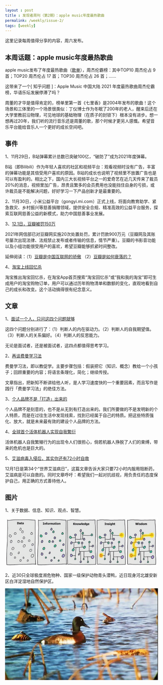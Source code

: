 ```yaml
---
layout : post
title : 发现者周刊（第2期）：apple music年度最热歌曲
permalink: /weekly/issue-2/
tags: [weekly]
---
```


这里记录每周值得分享的内容，周六发布。

## 本周话题：apple music年度最热歌曲

apple music发布了年度最热歌曲（[歌单](https://mp.weixin.qq.com/s?__biz=MjM5ODc1MDQwMA==&mid=2651685039&idx=1&sn=7cf9e549073aea74940969ed7cdb570b&scene=21#wechat_redirect)），周杰伦霸榜：其中TOP10 周杰伦占 9 首；TOP20 周杰伦占 17 首；TOP30 周杰伦占 26 首；……

这带来了一个[ 知乎问题 ]：Apple Music 中国大陆 2021 年度最热歌曲周杰伦霸榜，华语乐坛发展停滞了吗？

周董的才华是值得肯定的，榜单里第一首《七里香》是2004年发布的歌曲！这个场景和三体里的一个场景很类似：丁仪博士作为冬眠了200年的老人，醒来后还在大学里教前沿物理，可见地球的基础物理（在质子的封锁下）根本没有进步。想一想再过20年，我们听的流行音乐还是周董的歌，那个时候才更另人感慨。希望音乐平台能给音乐人一个更好的成长空间吧。

## 事件

1、11月29日，B站弹幕累计总数已突破100亿，“破防了”成为2021年度弹幕。

B站（即Bilibili）作为年轻人喜欢的社区和视频平台：观看视频时没有广告，丰富的弹幕功能是其倍受用户喜欢的原因。B站的成长也说明了视频里不放置广告也是可以有盈利的。相比之下，国内三大长视频平台之一的爱奇艺在近几天传来了裁员20%的消息，视频里加广告，昂贵且繁多的会员费用也没能挡住自身的亏损，或许裁员是不能解决问题，好好学习一下产品创新才是最重要的。

2、11月30日，小米公益平台（gongyi.mi.com）正式上线，将面向教育助学、紧急救灾、乡村振兴等慈善捐赠领域，提供安全合规、精准高效的公益平台服务，探索互联网慈善公益的新模式，助力中国慈善事业发展。

3、[12.1日，豆瓣被罚150万](https://mp.weixin.qq.com/s?__biz=MzAwMjU0MjIyNw==&mid=2651397151&idx=1&sn=fe3d2c04383ac417a82a555809c363ea&scene=21#wechat_redirect)

2021年网信部已对豆瓣网实施20次处置处罚，累计罚款900万元（豆瓣网及其账号屡次出现法律、法规禁止发布或者传输的信息，情节严重）。豆瓣的书影音功能以及小组功能很受用户的喜欢，希望豆瓣能够抓紧时间整改。

延伸阅读：（1）[豆瓣是中国互联网的骄傲](https://mp.weixin.qq.com/s?__biz=MjM5ODIyMTE0MA==&mid=2650978782&idx=1&sn=249a0887dde582f3b2c878975460ddf5&scene=21#wechat_redirect) （2）[豆瓣是如何衰落的？](https://mp.weixin.qq.com/s?__biz=MzI1ODIyMjAwMA==&mid=2247486306&idx=1&sn=211610269026aeabc7ba018ded3ef3a6&scene=21#wechat_redirect)

4、[淘宝上线回忆杀](https://mp.weixin.qq.com/s?__biz=MzU5NjQ3MTU2OA==&mid=2247489142&idx=2&sn=c9a80271e6a5144c6448f6b218c7d5ed&scene=21#wechat_redirect)

淘宝推出淘宝回忆杀，在淘宝App首页搜索“淘宝回忆杀”或“我和我的淘宝”即可生成用户的淘宝购物订单，用户可以通过历年购物清单和数额的变化，直观地看到自己的成长和改变。这个活动搞得很有纪念意义。

## 文章

1、[面试一个人，只问这四个问题就够](https://mp.weixin.qq.com/s?__biz=MzA5MjAzMTcyMw==&mid=2651222194&idx=1&sn=d84c31f26aa7b7c51e5487ad33be55ed&scene=21#wechat_redirect)

这四个问题分别进行了：（1）判断人的内在驱动力。（2）判断人的自我期望值。（3）判断人的关系偏好。（4）判断人的反思能力。

无论是面试者，还是被面试者，这四点都值得思考学习。

2、[再谈费曼学习法](https://mp.weixin.qq.com/s?__biz=MzA5NjM0Nzc3NA==&mid=2650448233&idx=1&sn=50c492d2d31f5a9d77f5db641f2a99f0&scene=21#wechat_redirect)

费曼学习法，即以教促学。主要步骤包括：假装把它（知识、概念）教给一个小孩子；回顾重要的内容；将语言条理化，简化；继续传授。

文章指出，把新知不断讲给他人听，是人学习速度快的一个重要因素，而且写作是践行「费曼学习法」的绝佳方法。

3、[个人品牌不是「打造」出来的](https://mp.weixin.qq.com/s?__biz=MzA5NjM0Nzc3NA==&mid=2650448315&idx=1&sn=f2043e23e3facc164e369508dea1c4d8&scene=21#wechat_redirect)

个人品牌不是刻意的，也不是从无到有打造出来的。我们所要做的不是发明新的个人特质，而是在过往生活中发现线索，找到已经属于自己的特质。把这些特质强化、放大，就是未来最有效的建设个人品牌的方法。

4、[全球首个活体机器人实现自我繁衍](https://mp.weixin.qq.com/s?__biz=MjI3Njc0NTk4MQ==&mid=2650172681&idx=1&sn=20192744c2e5988f2144301b04d5ec1a&scene=21#wechat_redirect)

活体机器人自我繁殖行为的出现令人们很担心，倘若机器人挣脱了人们的束缚，带来的危机也是巨大的。

5、[艾滋病毒入侵后，其实你还有72小时自救](https://mp.weixin.qq.com/s?__biz=MjM5MTM5NjUzNA==&mid=2652496472&idx=1&sn=136e8314b94d81c6e19c0720be7bb7f2&scene=21#wechat_redirect)

12月1日是第34个“世界艾滋病日”，这篇文章告诉大家只要72小时内服用阻断药，艾滋病是可以自救的。同时文章呼吁：希望我们一起对抗歧视，用负责任的态度保护自己，用正确的方式善待他人。

## 图片

1、关于数据、信息、知识、观点、智慧。

![wisdom](/img/weekly/2021/202112_wisdom.jpg)

2、近30只全球极度濒危物种、国家一级保护动物青头潜鸭，近日现身河北雄安新区白洋淀湿地自然保护区。

![nature](/img/weekly/2021/202112_nature.jpg)